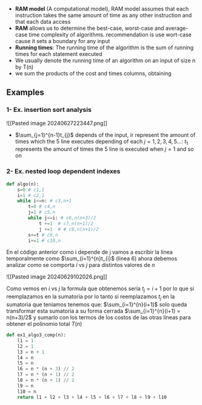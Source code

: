 + **RAM model** (A computational model), RAM model assumes that each instruction takes the same amount of time as any other instruction and that each data access
+ **RAM** allows us to determine the best-case, worst-case and average-case time complexity of algorithms. recommendation is use wort-case cause it sets a boundary for any input
+ **Running times**: The running time of the algorithm is the sum of running times for each statement executed
+ We usually denote the running time of an algorithm on an input of size n by T(n)
+ we sum the products of the cost and times columns, obtaining
## Examples
### 1- Ex. insertion sort analysis
![[Pasted image 20240627223447.png]]
+ $\sum_{j=1}^{n-1}t_{j}$ depends of the input, ir represent the amount of times which the 5 line executes depending of each $j=1,2,3,4,5...$: $t_1$ represents the amount of times the 5 line is executed when $j=1$ and so on
### 2- Ex. nested loop dependent indexes
```Python
def algo(n):
	s=0 # c1,1
	i=1 # c2,1
	while i<=n: # c3,n+1
		t=0 # c4,n
		j=1 # c5,n
		while j<=i: # c6,n(n+3)/2
			t +=1  # c7,n(n+1)/2
			j +=1  # # c8,n(n+1)/2
		s+=t # c9,n
		i+=1 # c10,n
```

En el código anterior como i depende de j vamos a escribir la linea temporalmente como $\sum_{i=1}^{n}t_{i}$ (linea 6) ahora debemos analizar como se comporta $i$ vs $j$ para distintos valores de $n$ 

![[Pasted image 20240629102026.png]]

Como vemos en $i$ vs $j$ la formula que obtenemos sería $t_j=i+1$ por lo que si reemplazamos en la sumatoria por lo tanto si reemplazamos $t_j$ en la sumatoria que teníamos tenemos que: $\sum_{i=1}^{n}(i+1)$ solo queda transformar esta sumatoria a su forma cerrada  $\sum_{i=1}^{n}(i+1) =  n(n+3)/2$ y sumarlo con los termos de los costos de las otras lineas para obtener el polinomio total $T(n)$

```Python
def ex1_algo3_comp(n):
    l1 = 1
    l2 = 1
    l3 = n + 1
    l4 = n
    l5 = n
    l6 = n * (n + 3) // 2
    l7 = n * (n + 1) // 2
    l8 = n * (n + 1) // 2
    l9 = n
    l10 = n
    return l1 + l2 + l3 + l4 + l5 + l6 + l7 + l8 + l9 + l10
```
